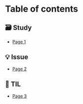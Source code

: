 # Table of contents

## 🗃 Study

* [Page 1](README.md)

## 💡 Issue

* [Page 2](issue/page-2.md)

## 📖 TIL

* [Page 3](til/page-3.md)
